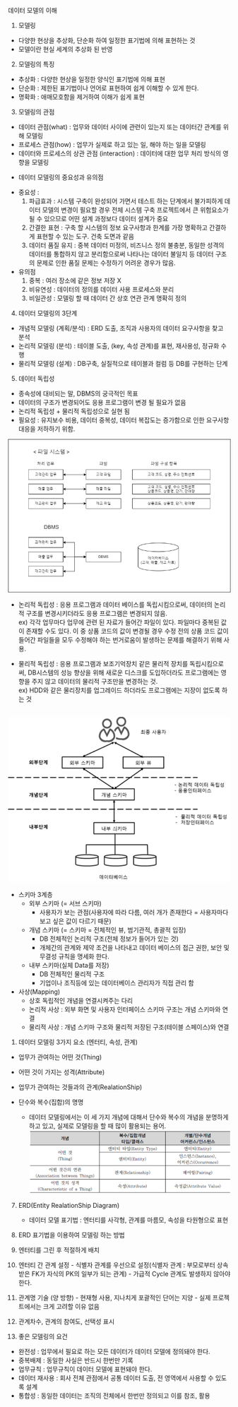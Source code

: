데이터 모델의 이해
1. 모델링
  - 다양한 현상을 추상화, 단순화 하여 일정한 표기법에 의해 표현하는 것
  - 모델이란 현실 세계의 추상화 된 반영

2. 모델링의 특징
  - 추상화 : 다양한 현상을 일정한 양식인 표기법에 의해 표현
  - 단순화 : 제한된 표기법이나 언어로 표현하여 쉽게 이해할 수 있게 한다.
  - 명확화 : 애매모호함을 제거하여 이해가 쉽게 표현

3. 모델링의 관점
  - 데이터 관점(what) : 업무와 데이터 사이에 관련이 있는지 또는 데이터간 관계를 위해 모델링
  - 프로세스 관점(how) : 업무가 실제로 하고 있는 일, 해야 하는 일을 모델링
  - 데이터와 프로세스의 상관 관점 (interaction) : 데이터에 대한 업무 처리 방식의 영향을 모델링

  * 데이터 모델링의 중요성과 유의점
  - 중요성 : 
    1. 파급효과 : 시스템 구축이 완성되어 가면서 테스트 하는 단계에서 불가피하게 데이터 모델의 변경이 필요할 경우
    전체 시스템 구축 프로젝트에서 큰 위험요소가 될 수 있으므로 어떤 설계 과정보다 데이터 설계가 중요
    2. 간결한 표현 : 구축 할 시스템의 정보 요구사항과 한계를 가장 명확하고 간결하게 표현할 수 있는 도구. 건축 도면과 같음
    3. 데이터 품질 유지 : 중복 데이터 미정의, 비즈니스 정의 불충분, 동일한 성격의 데이터를 통합하지 않고 분리함으로써
    나타나는 데이터 불일치 등 데이터 구조의 문제로 인한 품질 문제는 수정하기 어려운 경우가 많음.
  - 유의점
    1. 중복 : 여러 장소에 같은 정보 저장 X
    2. 비유연성 : 데이터의 정의를 데이터 사용 프로세스와 분리
    3. 비일관성 : 모델링 할 때 데이터 간 상호 연관 관계 명확히 정의

4. 데이터 모델링의 3단계
  - 개념적 모델링 (계획/분석) : ERD 도출, 조직과 사용자의 데이터 요구사항을 찾고 분석
  - 논리적 모델링 (분석) : 테이블 도출, (key, 속성 관계)를 표현, 재사용성, 정규화 수행
  - 물리적 모델링 (설계) : DB구축, 실질적으로 테이블과 컬럼 등 DB를 구현하는 단계

5. 데이터 독립성
  - 종속성에 대비되는 말, DBMS의 궁극적인 목표
  - 데이터의 구조가 변경되어도 응용 프로그램이 변경 될 필요가 없음
  - 논리적 독립성 + 물리적 독립성으로 실현 됨
  - 필요성 : 유지보수 비용, 데이터 중복성, 데이터 복잡도는 증가함으로 인한 요구사항 대응을 저하하기 위함.<br>
  
![photo](./image/데이터%20종속성.png)

   - 논리적 독립성 : 응용 프로그램과 데이터 베이스를 독립시킴으로써, 데이터의 논리적 구조를 변경시키더라도 응용 프로그램은 변경되지 않음.<br>
  ex) 각각 업무마다 업무에 관련 된 자료가 들어간 파일이 있다. 파일마다 중복된 값이 존재할 수도 있다. 이 중 상품 코드의 값이 변경될 경우 수정 전의 상품 코드 값이 들어간 파일들을 모두 수정해야 하는 번거로움이 발생하는 문제를 해결하기 위해 사용.

   - 물리적 독립성 : 응용 프로그램과 보조기억장치 같은 물리적 장치를 독립시킴으로써, DB시스템의 성능 향상을 위해 새로운 디스크를 도입하더라도 프로그램에는 영향을 주지 않고 데이터의 물리적 구조만을 변경하는 것.<br>
   ex) HDD와 같은 물리장치를 업그레이드 하더라도 프로그램에는 지장이 없도록 하는 것<br><br>
 
![스키마](./image/schema.png)
- 스키마 3계층
  - 외부 스키마 (= 서브 스키마)
    - 사용자가 보는 관점(사용자에 따라 다름, 여러 개가 존재한다 = 사용자마다 보고 싶은 값이 다르기 때문)
  - 개념 스키마 (= 스키마 = 전체적인 뷰, 범기관적, 총괄적 입장)
    - DB 전체적인 논리적 구조(전체 정보가 들어가 있는 것)
    - 개체간의 관계와 제약 조건을 나타내고 데이터 베이스의 접근 권한, 보안 및 무결성 규칙을 명세화 한다.
  - 내부 스키마(실체 Data를 저장)
    - DB 전체적인 물리적 구조
    - 기업이나 조직등에 있는 데이터베이스 관리자가 직접 관리 함
- 사상(Mapping)
  - 상호 독립적인 개념을 연결시켜주는 다리
  - 논리적 사상 : 외부 화면 및 사용자 인터페이스 스키마 구조는 개념 스키마와 연결
  - 물리적 사상 : 개념 스키마 구조와 물리적 저장된 구조(테이블 스페이스)와 연결

1. 데이터 모델링 3가지 요소 (엔터티, 속성, 관계)
  - 업무가 관여하는 어떤 것(Thing)
  - 어떤 것이 가지는 성격(Attribute)
  - 업무가 관여하는 것들과의 관계(RealationShip)

  - 단수와 복수(집합)의 명명
    - 데이터 모델링에서는 이 세 가지 개념에 대해서 단수와 복수의 개념을 분명하게 하고 있고, 실제로 모델링을 할 때 많이 활용되는 용어.
     ![단수,복수 명명규칙](./image/단수,%20복수%20명명규칙.png)

7. ERD(Entity RealationShip Diagram)
   - 데이터 모델 표기법 : 엔터티를 사각형, 관계를 마름모, 속성을 타원형으로 표현

8. ERD 표기법을 이용하여 모델링 하는 방법
  1. 엔터티를 그린 후 적절하게 배치
  2. 엔터티 간 관계 설정
    - 식별자 관계를 우선으로 설정(식별자 관계 : 부모로부터 상속 받은 FK가 자식의 PK의 일부가 되는 관계)
    - 가급적 Cycle 관계도 발생하지 않아야 한다.
  3. 관계명 기술 (양 방향)
    - 현재형 사용, 지나치게 포괄적인 단어는 지양
    - 실제 프로젝트에서는 크게 고려할 이유 없음
  4. 관계차수, 관계의 참여도, 선택성 표시

9. 좋은 모델링의 요건
  - 완전성 : 업무에서 필요로 하는 모든 데이터가 데이터 모델에 정의돼야 한다.
  - 중복배제 : 동일한 사실은 반드시 한번만 기록
  - 업무규칙 : 업무규칙이 데이터 모델에 표현돼야 한다.
  - 데이터 재사용 : 회사 전체 관점에서 공통 데이터 도출, 전 영역에서 사용할 수 있도록 설계
  - 통합성 : 동일한 데이터는 조직의 전체에서 한번만 정의되고 이를 참조, 활용